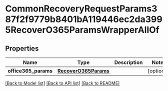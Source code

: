 # CommonRecoveryRequestParams387f2f9779b8401bA119446ec2da3995RecoverO365ParamsWrapperAllOf


## Properties
Name | Type | Description | Notes
------------ | ------------- | ------------- | -------------
**office365_params** | [**RecoverO365Params**](RecoverO365Params.md) |  | [optional] 

[[Back to Model list]](../README.md#documentation-for-models) [[Back to API list]](../README.md#documentation-for-api-endpoints) [[Back to README]](../README.md)


